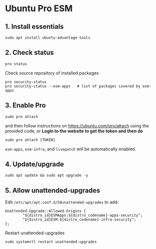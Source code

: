 # Ubuntu Pro ESM
## 1. Install essentials
```
sudo apt install ubuntu-advantage-tools
```

## 2. Check status
```
pro status
```
Check source repository of installed packages
```
pro security-status
pro security-status --esm-apps   # list of packages covered by esm-apps
```

## 3. Enable Pro
```
sudo pro attach
```
and then follow instructions on https://ubuntu.com/pro/attach using the provided code, or 
**Login to the website to get the token and then do**
```
sudo pro attach [TOKEN]
```
`esm-apps`, `esm-infra`, and `livepatch` will be automatically enabled. 

## 4. Update/upgrade
```
sudo apt update && sudo apt upgrade -y
```

## 5. Allow unattended-upgrades
Edit `/etc/apt/apt.conf.d/50unattended-upgrades` to add:
```
Unattended-Upgrade::Allowed-Origins {
        "${distro_id}ESMApps:${distro_codename}-apps-security";
        "${distro_id}ESM:${distro_codename}-infra-security";
};

```
Restart unattended-upgrades
```
sudo systemctl restart unattended-upgrades
```